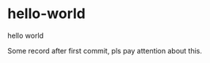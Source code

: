 hello-world
===========

hello world

Some record after first commit, pls pay attention about this.
